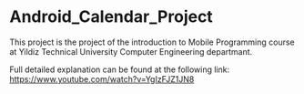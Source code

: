 # Android_Calendar_Project

This project is the project of the introduction to Mobile Programming course at Yildiz Technical University Computer Engineering departmant.


Full detailed explanation can be found at the following link:
https://www.youtube.com/watch?v=YgIzFJZ1JN8
